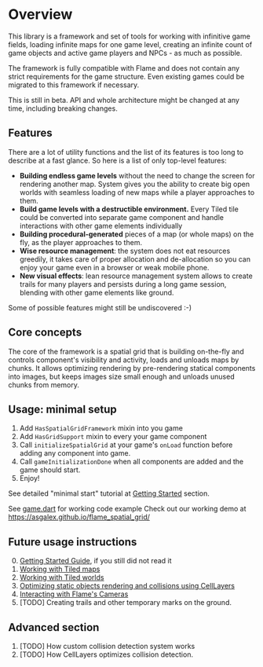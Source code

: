 # Overview

This library is a framework and set of tools for working with infinitive game fields, loading
infinite maps for one game level, creating an infinite count of game objects and active game players
and NPCs - as much as possible.

The framework is fully compatible with Flame and does not contain any strict requirements for the
game
structure. Even existing games could be migrated to this framework if necessary.

This is still in beta. API and whole architecture might be changed at any time, including breaking 
changes. 

## Features

There are a lot of utility functions and the list of its features is too long to describe at a fast
glance.
So here is a list of only top-level features:

- __Building endless game levels__ without the need to change the screen for rendering another map.
  System
  gives you the ability to create big open worlds with seamless loading of new maps while a player
  approaches to them.
- __Build game levels with a destructible environment.__ Every Tiled tile could be converted into
  separate game component and handle interactions with other game elements individually
- __Building procedural-generated__ pieces of a map (or whole maps) on the fly, as the player
  approaches
  to them.
- __Wise resource management__: the system does not eat resources greedily, it takes care of proper
  allocation and de-allocation so you can enjoy your game even in a browser or weak mobile phone.
- __New visual effects__: lean resource management system allows to create trails for many players
  and persists during a long game session, blending with other game elements like ground.

Some of possible features might still be undiscovered :-)

## Core concepts

The core of the framework is a spatial grid that is building on-the-fly and controls component's
visibility and activity, loads and unloads maps by chunks. It allows optimizing rendering by
pre-rendering statical components into images, but keeps images size small enough and unloads unused
chunks from memory.

## Usage: minimal setup

1. Add `HasSpatialGridFramework` mixin into you game
2. Add `HasGridSupport` mixin to every your game component
3. Call `initializeSpatialGrid` at your game's `onLoad` function before adding any component into
   game.
4. Call `gameInitializationDone` when all components are added and the game should start.
5. Enjoy!

See detailed "minimal start" tutorial at [Getting Started](doc/getting_started.md) section.

See [game.dart](examples/lib/game.dart) for working code example
Check out our working demo at https://asgalex.github.io/flame_spatial_grid/

## Future usage instructions

0. [Getting Started Guide](doc/getting_started.md), if you still did not read it
1. [Working with Tiled maps](doc/tiled_maps_basics.md)
2. [Working with Tiled worlds](doc/tiled_maps_worlds.md)
3. [Optimizing static objects rendering and collisions using CellLayers](doc/cell_layers.md)
4. [Interacting with Flame's Cameras](doc/camera.md)
5. [TODO] Creating trails and other temporary marks on the ground.

## Advanced section

1. [TODO] How custom collision detection system works
2. [TODO] How CellLayers optimizes collision detection.
